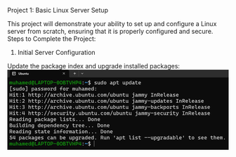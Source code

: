 Project 1: Basic Linux Server Setup

This project will demonstrate your ability to set up and configure a Linux server from scratch, ensuring that it is properly configured and secure. Steps to Complete the Project:

1.	Initial Server Configuration
   
Update the package index and upgrade installed packages: 
![Screenshot1](screenshots/1.png)


